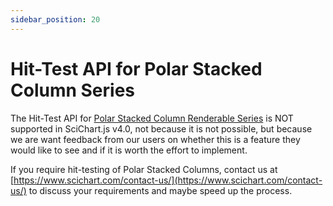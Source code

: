 ```yaml
---
sidebar_position: 20
---
```


# Hit-Test API for Polar Stacked Column Series

The Hit-Test API for [Polar Stacked Column Renderable Series](/docs/2d-charts/chart-types/polar-stacked-column-renderable-series) is NOT supported in SciChart.js v4.0, not because it is not possible, but because we are want feedback from our users on whether this is a feature they would like to see and if it is worth the effort to implement.

If you require hit-testing of Polar Stacked Columns, contact us at [https://www.scichart.com/contact-us/](https://www.scichart.com/contact-us/) to discuss your requirements and maybe speed up the process.

<!-- <LiveDocSnippet name="./Basic/demo" /> -->
